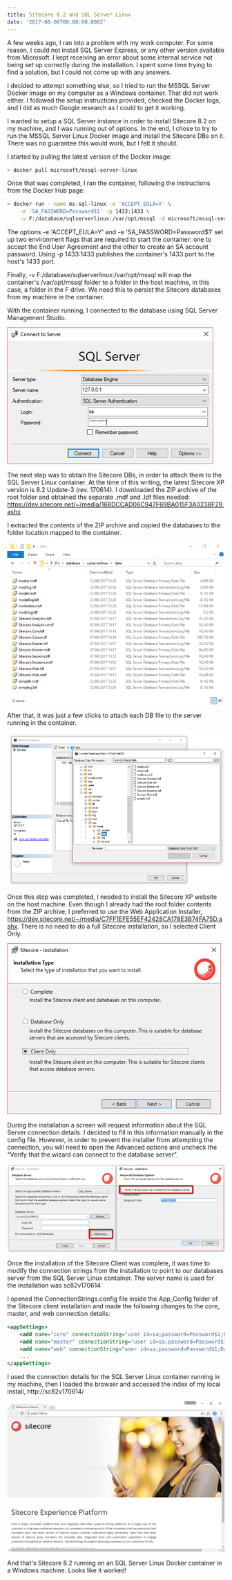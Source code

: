 ```yaml
---
title: Sitecore 8.2 and SQL Server Linux
date: '2017-08-06T00:00:00.000Z'
---
```


A few weeks ago, I ran into a problem with my work computer. For some reason, I could not install SQL Server Express, or any other version available from Microsoft. I kept receiving an error about some internal service not being set up correctly during the installation. I spent some time trying to find a solution, but I could not come up with any answers.

I decided to attempt something else, so I tried to run the MSSQL Server Docker image on my computer as a Windows container. That did not work either. I followed the setup instructions provided, checked the Docker logs, and I did as much Google research as I could to get it working.

<!--more-->

I wanted to setup a SQL Server instance in order to install Sitecore 8.2 on my machine, and I was running out of options. In the end, I chose to try to run the MSSQL Server Linux Docker image and install the Sitecore DBs on it. There was no guarantee this would work, but I felt it should.

I started by pulling the latest version of the Docker image:

```bash
> docker pull microsoft/mssql-server-linux
```

Once that was completed, I ran the container, following the instructions from the Docker Hub page:

```bash
> docker run --name ms-sql-linux -e 'ACCEPT_EULA=Y' \
    -e 'SA_PASSWORD=Password$1' -p 1433:1433 \
    -v F:/database/sqlserverlinux:/var/opt/mssql -d microsoft/mssql-server-linux
```

The options -e 'ACCEPT_EULA=Y' and -e 'SA_PASSWORD=Password$1' set up two environment flags that are required to start the container: one to accept the End User Agreement and the other to create an SA account password.  Using -p 1433:1433 publishes the container's 1433 port to the host's 1433 port.

Finally, -v F:/database/sqlserverlinux:/var/opt/mssql will map the container's /var/opt/mssql folder to a folder in the host machine, in this case, a folder in the F drive. We need this to persist the Sitecore databases from my machine in the container.

With the container running, I connected to the database using SQL Server Management Studio.

![SQL Server Management Studio login screen](./ssms.png)

The next step was to obtain the Sitecore DBs, in order to attach them to the SQL Server Linux container. At the time of this writing, the latest Sitecore XP version is 8.2 Update-3 (rev. 170614). I downloaded the ZIP archive of the root folder and obtained the separate .mdf and .ldf files needed: <a href="https://dev.sitecore.net/~/media/168DCCAD06C947F69BA015F3A0238F29.ashx" alt="Sitecore 8.2 download link">https://dev.sitecore.net/~/media/168DCCAD06C947F69BA015F3A0238F29.ashx</a>

I extracted the contents of the ZIP archive and copied the databases to the folder location mapped to the container.

![Folder Explorer](./folder.png)

After that, it was just a few clicks to attach each DB file to the server running in the container.

![Attach Database dialog](./attach-db.png)

Once this step was completed, I needed to install the Sitecore XP website on the host machine. Even though I already had the root folder contents from the ZIP archive, I preferred to use the Web Application Installer, <a href="https://dev.sitecore.net/~/media/C7FF1EFE55EF42428CA178E3B74FA75D.ashx" alt="Sitecore Web Application Installer download link">https://dev.sitecore.net/~/media/C7FF1EFE55EF42428CA178E3B74FA75D.ashx</a>. There is no need to do a full Sitecore installation, so I selected Client Only.

![Sitecore Installation Type dialog](./client-install.png)

During the installation a screen will request information about the SQL Server connection details. I decided to fill in this information manually in the config file. However, in order to prevent the installer from attempting the connection, you will need to open the Advanced options and uncheck the "Verify that the wizard can connect to the database server".

![Sitecore Database Server dialog](./database-install.png)

Once the installation of the Sitecore Client was complete, it was time to modify the connection strings from the installation to point to our databases server from the SQL Server Linux container. The server name is used for the installation was sc82v170614

I opened the ConnectionStrings.config file inside the App_Config folder of the Sitecore client installation and made the following changes to the core, master, and web connection details:

```xml
<appSettings>
    <add name="core" connectionString="user id=sa;password=Password$1;Data Source=127.0.0.1;Database=Sitecore_Core"/>
    <add name="master" connectionString="user id=sa;password=Password$1;Data Source=127.0.0.1;Database=Sitecore_Master"/>
    <add name="web" connectionString="user id=sa;password=Password$1;Data Source=127.0.0.1;Database=Sitecore_Web"/>
    ...
</appSettings>
```

I used the connection details for the SQL Server Linux container running in my machine, then I loaded the browser and accessed the index of my local install, http://sc82v170614/

![Sitecore local install start page](./browser.png)

And that's Sitecore 8.2 running on an SQL Server Linux Docker container in a Windows machine. Looks like it worked!
